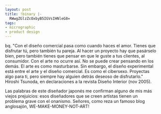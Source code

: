 ```yaml
---
layout: post
title: !binary |-
  RWwgZGlzZcOxbyB5IGVsIHNleG8=
tags:
- micrographic
- product design
---
```

bq. "Con el diseño comercial pasa como cuando haces el amor. Tienes que disfrutar tú, pero también tu pareja. Al hacer un proyecto hay que pasárselo bien, pero también tienes que pensar en que le guste a tus clientes, al consumidor. Con el arte no ocurre así. No se puede crear pensando en los demás. El arte es como masturbarse. Sin embargo, el diseño experimental está entre el arte y el diseño comercial. Es como el cibersexo. Proyectas algo para ti, pero siempre hay alguien detrás deseoso de disfrutarlo." Hiroshi Tsunoda, en declaraciones a la revista Diseño Interior (nov 2005).

Las palabras de este diseñador japonés me confirman alguno de mis más viejos prejuicios: esos diseñadores que se creen artistas tienen un problema grave con el onanismo. Señores, como reza un famoso blog anglosajón, WE-MAKE-MONEY-NOT-ART!
